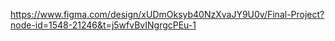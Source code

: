 https://www.figma.com/design/xUDmOksyb40NzXvaJY9U0v/Final-Project?node-id=1548-21246&t=j5wfvBvINgrgcPEu-1
